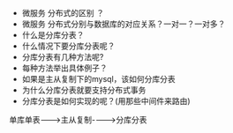 * 微服务 分布式的区别 ？
* 微服务 分布式分别与数据库的对应关系？一对一？一对多？
* 什么是分库分表？ 
* 什么情况下要分库分表呢？
* 分库分表有几种方法呢? 
* 每种方法举出具体例子？
* 如果是主从复制下的mysql，该如何分库分表
* 为什么分库分表就要支持分布式事务
* 分库分表是如何实现的呢？(用那些中间件来路由)


单库单表--->主从复制---->分库分表